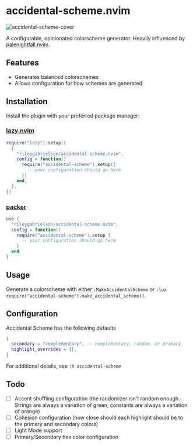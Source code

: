 # accidental-scheme.nvim

![accidental-scheme-cover](https://user-images.githubusercontent.com/65042525/217168433-8a303a74-8432-4bff-964d-40fed03b04fe.jpeg)

A configurable, opinionated colorscheme generator. Heavily influenced by [palenightfall.nvim](https://github.com/JoosepAlviste/palenightfall.nvim).

## Features

- Generates balanced colorschemes
- Allows configuration for how schemes are generated

## Installation

Install the plugin with your preferred package manager:

### [lazy.nvim](https://github.com/folke/lazy.nvim)

```lua
require("lazy").setup({
  {
    "rileygabrielson/accidental-scheme.nvim",
    config = function()
      require("accidental-scheme").setup({
        -- your configuration should go here
      })
    end,
  },
})
```

### [packer](https://github.com/wbthomason/packer.nvim)

```lua
use {
  "rileygabrielson/accidental-scheme.nvim",
  config = function()
    require("accidental-scheme").setup {
      -- your configuration should go here
    }
  end
}
```

## Usage

Generate a colorscheme with either `:MakeAccidentalScheme` or `:lua require("accidental-scheme").make_accidental_scheme()`. 

## Configuration

Accidental Scheme has the following defaults

```lua
{
  secondary = "complementary", -- complementary, random, or primary
  highlight_overrides = {},
}
```

For additional details, see `:h accidental-scheme`

## Todo

- [ ] Accent shuffling configuration (the randomizer isn't random enough. Strings are always a variation of green, constants are always a variation of orange)
- [ ] Cohesion configuration (how close should each highlight should be to the primary and secondary colors)
- [ ] Light Mode support
- [ ] Primary/Secondary hex color configuration

